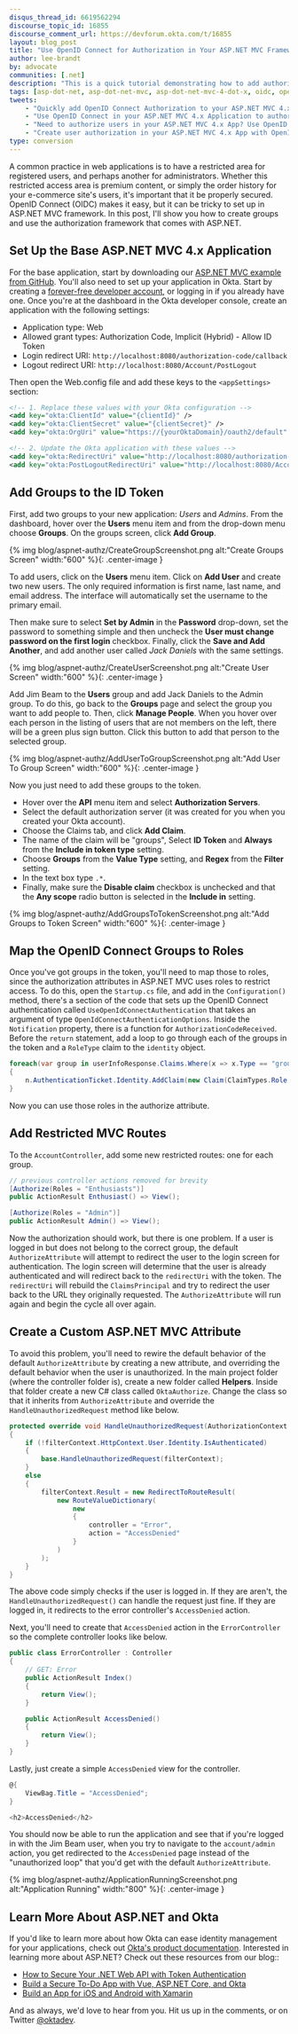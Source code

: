 ```yaml
---
disqus_thread_id: 6619562294
discourse_topic_id: 16855
discourse_comment_url: https://devforum.okta.com/t/16855
layout: blog_post
title: "Use OpenID Connect for Authorization in Your ASP.NET MVC Framework 4.x App"
author: lee-brandt
by: advocate
communities: [.net]
description: "This is a quick tutorial demonstrating how to add authorization to an ASP.NET MVC Application using OpenID Connect and Okta."
tags: [asp-dot-net, asp-dot-net-mvc, asp-dot-net-mvc-4-dot-x, oidc, openid-connect]
tweets:
    - "Quickly add OpenID Connect Authorization to your ASP.NET MVC 4.x Application"
    - "Use OpenID Connect in your ASP.NET MVC 4.x Application to authorize users"
    - "Need to authorize users in your ASP.NET MVC 4.x App? Use OpenID Connect! Found out how!"
    - "Create user authorization in your ASP.NET MVC 4.x App with OpenID Connect and @OktaDev"
type: conversion
---
```


A common practice in web applications is to have a restricted area for registered users, and perhaps another for administrators. Whether this restricted access area is premium content, or simply the order history for your e-commerce site's users, it's important that it be properly secured. OpenID Connect (OIDC) makes it easy, but it can be tricky to set up in ASP.NET MVC framework. In this post, I'll show you how to create groups and use the authorization framework that comes with ASP.NET.

## Set Up the Base ASP.NET MVC 4.x Application

For the base application, start by downloading our [ASP.NET MVC example from GitHub](https://github.com/oktadeveloper/okta-aspnet-mvc-example). You'll also need to set up your application in Okta. Start by creating a [forever-free developer account](https://developer.okta.com/signup/), or logging in if you already have one. Once you're at the dashboard in the Okta developer console, create an application with the following settings:

* Application type: Web
* Allowed grant types: Authorization Code, Implicit (Hybrid) - Allow ID Token
* Login redirect URI: `http://localhost:8080/authorization-code/callback`
* Logout redirect URI: `http://localhost:8080/Account/PostLogout`

Then open the Web.config file and add these keys to the `<appSettings>` section:

```xml
<!-- 1. Replace these values with your Okta configuration -->
<add key="okta:ClientId" value="{clientId}" />
<add key="okta:ClientSecret" value="{clientSecret}" />
<add key="okta:OrgUri" value="https://{yourOktaDomain}/oauth2/default" />

<!-- 2. Update the Okta application with these values -->
<add key="okta:RedirectUri" value="http://localhost:8080/authorization-code/callback" />
<add key="okta:PostLogoutRedirectUri" value="http://localhost:8080/Account/PostLogout" />
```

## Add Groups to the ID Token

First, add two groups to your new application: *Users* and *Admins*. From the dashboard, hover over the **Users** menu item and from the drop-down menu choose **Groups**. On the groups screen, click **Add Group**.

{% img blog/aspnet-authz/CreateGroupScreenshot.png alt:"Create Groups Screen" width:"600" %}{: .center-image }

To add users, click on the **Users** menu item. Click on **Add User** and create two new users. The only required information is first name, last name, and email address. The interface will automatically set the username to the primary email.

Then make sure to select **Set by Admin** in the **Password** drop-down, set the password to something simple and then uncheck the **User must change password on the first login** checkbox. Finally, click the **Save and Add Another**, and add another user called *Jack Daniels* with the same settings.

{% img blog/aspnet-authz/CreateUserScreenshot.png alt:"Create User Screen" width:"600" %}{: .center-image }

Add Jim Beam to the **Users** group and add Jack Daniels to the Admin group. To do this, go back to the **Groups** page and select the group you want to add people to. Then, click **Manage People**. When you hover over each person in the listing of users that are not members on the left, there will be a green plus sign button. Click this button to add that person to the selected group.

{% img blog/aspnet-authz/AddUserToGroupScreenshot.png alt:"Add User To Group Screen" width:"600" %}{: .center-image }

Now you just need to add these groups to the token.

* Hover over the **API** menu item and select **Authorization Servers**.
* Select the default authorization server (it was created for you when you created your Okta account).
* Choose the Claims tab, and click **Add Claim**.
* The name of the claim will be "groups",
Select **ID Token** and **Always** from the **Include in token type** setting.
* Choose **Groups** from the **Value Type** setting, and **Regex** from the **Filter** setting.
* In the text box type `.*`.
* Finally, make sure the **Disable claim** checkbox is unchecked and that the **Any scope** radio button is selected in the **Include in** setting.

{% img blog/aspnet-authz/AddGroupsToTokenScreenshot.png alt:"Add Groups to Token Screen" width:"600" %}{: .center-image }

## Map the OpenID Connect Groups to Roles

Once you've got groups in the token, you'll need to map those to roles, since the authorization attributes in ASP.NET MVC uses roles to restrict access. To do this, open the `Startup.cs` file, and add in the `Configuration()` method, there's a section of the code that sets up the OpenID Connect authentication called `UseOpenIdConnectAuthentication` that takes an argument of type `OpenIdConnectAuthenticationOptions`. Inside the `Notification` property, there is a function for `AuthorizationCodeReceived`. Before the `return` statement, add a loop to go through each of the groups in the token and a `RoleType` claim to the `identity` object.

```cs
foreach(var group in userInfoResponse.Claims.Where(x => x.Type == "groups"))
{
    n.AuthenticationTicket.Identity.AddClaim(new Claim(ClaimTypes.Role, group.Value));
}
```
Now you can use those roles in the authorize attribute.

## Add Restricted MVC Routes

To the `AccountController`, add some new restricted routes: one for each group.

```cs
// previous controller actions removed for brevity
[Authorize(Roles = "Enthusiasts")]
public ActionResult Enthusiast() => View();

[Authorize(Roles = "Admin")]
public ActionResult Admin() => View();
```

Now the authorization should work, but there is one problem. If a user is logged in but does not belong to the correct group, the default `AuthorizeAttribute` will attempt to redirect the user to the login screen for authentication. The login screen will determine that the user is already authenticated and will redirect back to the `redirectUri` with the token. The `redirectUri` will rebuild the `ClaimsPrincipal` and try to redirect the user back to the URL they originally requested. The `AuthorizeAttribute` will run again and begin the cycle all over again.

## Create a Custom ASP.NET MVC Attribute

To avoid this problem, you'll need to rewire the default behavior of the default `AuthorizeAttribute` by creating a new attribute, and overriding the default behavior when the user is unauthorized. In the main project folder (where the controller folder is), create a new folder called **Helpers**. Inside that folder create a new C# class called `OktaAuthorize`. Change the class so that it inherits from `AuthorizeAttribute` and override the `HandleUnauthorizedRequest` method like below.

```cs
protected override void HandleUnauthorizedRequest(AuthorizationContext filterContext)
{
    if (!filterContext.HttpContext.User.Identity.IsAuthenticated)
    {
        base.HandleUnauthorizedRequest(filterContext);
    }
    else
    {
        filterContext.Result = new RedirectToRouteResult(
            new RouteValueDictionary(
                new
                {
                    controller = "Error",
                    action = "AccessDenied"
                }
            )
        );
    }
}
```

The above code simply checks if the user is logged in. If they are aren't, the `HandleUnauthorizedRequest()` can handle the request just fine. If they are logged in, it redirects to the error controller's `AccessDenied` action.

Next, you'll need to create that `AccessDenied` action in the `ErrorController` so the complete controller looks like below.

```cs
public class ErrorController : Controller
{
    // GET: Error
    public ActionResult Index()
    {
        return View();
    }

    public ActionResult AccessDenied()
    {
        return View();
    }
}
```

Lastly, just create a simple `AccessDenied` view for the controller.

```cs
@{
    ViewBag.Title = "AccessDenied";
}

<h2>AccessDenied</h2>
```

You should now be able to run the application and see that if you're logged in with the Jim Beam user, when you try to navigate to the `account/admin` action, you get redirected to the `AccessDenied` page instead of the "unauthorized loop" that you'd get with the default `AuthorizeAttribute`.

{% img blog/aspnet-authz/ApplicationRunningScreenshot.png alt:"Application Running" width:"800" %}{: .center-image }

## Learn More About ASP.NET and Okta

If you'd like to learn more about how Okta can ease identity management for your applications, check out [Okta's product documentation](https://developer.okta.com/documentation/). Interested in learning more about ASP.NET? Check out these resources from our blog::
* [How to Secure Your .NET Web API with Token Authentication](https://developer.okta.com/blog/2018/02/01/secure-aspnetcore-webapi-token-auth)
* [Build a Secure To-Do App with Vue, ASP.NET Core, and Okta](https://developer.okta.com/blog/2018/01/31/build-secure-todo-app-vuejs-aspnetcore)
* [Build an App for iOS and Android with Xamarin](https://developer.okta.com/blog/2018/01/10/build-app-for-ios-android-with-xamarin)

And as always, we'd love to hear from you. Hit us up in the comments, or on Twitter [@oktadev](https://twitter.com/OktaDev).
